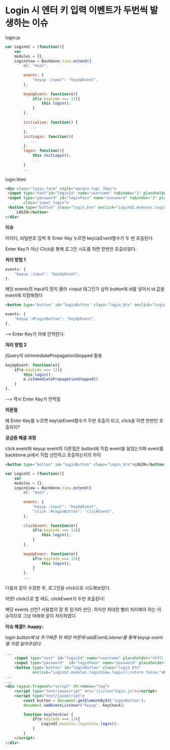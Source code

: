 # Login 시 엔터 키 입력 이벤트가 두번씩 발생하는 이슈

login.js

```javascript
var LoginUI = (function(){
    var
    modules = {},
    LoginView = Backbone.View.extend({
        el: "main",
		
        events: {
            "keyup :input": "keyUpEvent",
        },
        
        keyUpEvent: function(e){
            if(e.keyCode === 13){
                this.login();
            }
        },
        
        initialize: function() {
           ...
        },
        initLogin: function(){
           ...
        },
        login: function(){
            this.initLogin();
            ...
        }
        ...

```



login.html

```html
<div class="login_form" style="margin-top: 35px">
 <input type="text"id="loginId" name="username" tabindex="1" placeholder="아이디 입력" class="input_login">
 <input type="password" id="loginPass" name="password" tabindex="2" placeholder="비밀번호 입력" 
        class="input_login">
 <button type="button" class="login_btn" onclick="LoginUI.modules.loginView.login();return false;">
     LOGIN</button>
</div>
```



**이슈**

아이디, 비밀번호 입력 후 Enter Key 누르면 keyUpEvent함수가 두 번 호출된다.

Enter Key가 아닌 Click을 통해 로그인 시도를 하면 한번만 호출되었다.



**처리 방법 1**

```javascript
events: {
	"keyup :input": "keyUpEvent",
},
```

해당 events의 input이 뭔지 몰라 <input 태그인가 싶어 button에 id를 넣어서 id 값을 event에 지정해줬다

```html
<button type="button" id="loginButton" class="login_btn" onclick="LoginUI.modules.loginView.login();return false;">LOGIN</button>
```

```javascript
events: {
	"keyup :#loginButton": "keyUpEvent",
},
```

--> Enter Key가 아예 안먹힌다.



**처리 방법 2**

jQuery의 isImmediatePropagationStopped 활용

```javascript
keyUpEvent: function(e){
	if(e.keyCode === 13){
		this.login();
        e.isImmediatePropagationStopped()
	}
},
```

--> 역시 Enter Key가 안먹힘



**의문점**

왜 Enter Key를 누르면 keyUpEvent함수가 두번 호출이 되고, click을 하면 한번만 호출되지?



**궁금증 해결 과정**

click event와 keyup event의 다른점은 button에 직접 event를 달았는지와 event를 backbone.js에서 직접 선언하고 호출하는지의 차이

```html
<button type="button" id="loginButton" class="login_btn">LOGIN</button>
```

```javascript
var LoginUI = (function(){
    var
    modules = {},
    LoginView = Backbone.View.extend({
        el: "main",
		
        events: {
            "keyup :input": "keyUpEvent",
            "click :#loginButton": "clickEvent",
        },
        
        clickEvent: function(e){
            if(e.keyCode === 13){
                this.login();
            }
        },
        
        keyUpEvent: function(e){
            if(e.keyCode === 13){
                this.login();
            }
        },
        ...

```

다음과 같이 수정한 후, 로그인을 click으로 시도해보았다.

어랏! click으로 할 때도, clickEvent가 두번 호출된다!

해당 events 선언? 사용법이 잘 못 된거라 판단. 하지만 최대한 빨리 처리해야 하는 이슈이므로 그냥 아래와 같이 처리하였다.





**이슈 해결!! :happy:**

*login button에 id 추가해준 뒤 해당 버튼에 addEventListener를 통해 keyup event를 직접 달아주었다.*

```html
...
	<input type="text" id="loginId" name="username" placeholder="아이디 입력" class="input_login">
	<input type="password"  id="loginPass" name="password" placeholder="비밀번호 입력" class="input_login">
	<button type="button" id="loginButton" class="login_btn" 
            onclick="LoginUI.modules.loginView.login();return false;">LOGIN</button>
...
...
<div layout:fragment="script" th:remove="tag">
    <script type="text/javascript" src="/js/sso/login.js"></script>
    <script type="text/javascript">
        const button = document.getElementById('loginButton');
        document.addEventListener('keyup', keyCheck);

        function keyCheck(e) {
            if(e.keyCode === 13){
                LoginUI.modules.loginView.login();
            }
        }
    </script>
</div>
```

